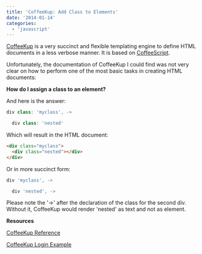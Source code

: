 ```yaml
---
title: 'CoffeeKup: Add Class to Elements'
date: '2014-01-14'
categories:
  - 'javascript'
---
```


[CoffeeKup](http://coffeekup.org/) is a very succinct and flexible templating engine to define HTML documents in a less verbose manner. It is based on [CoffeeScript](http://coffeescript.org/).

Unfortunately, the documentation of CoffeeKup I could find was not very clear on how to perform one of the most basic tasks in creating HTML documents:

**How do I assign a class to an element?**

And here is the answer:

```javascript
div class: 'myclass', ->

  div class: 'nested'
```

Which will result in the HTML document:

```html
<div class="myclass">
  <div class="nested"></div>
</div>
```

Or in more succinct form:

```javascript
div 'myclass', ->

  div 'nested', ->
```

Please note the '->' after the declaration of the class for the second div. Without it, CoffeeKup would render 'nested' as text and not as element.

**Resources**

[CoffeeKup Reference](https://github.com/mauricemach/coffeekup/blob/master/docs/reference.md)

[CoffeeKup Login Example](https://github.com/mauricemach/coffeekup/blob/master/examples/express/views/login.coffee)
